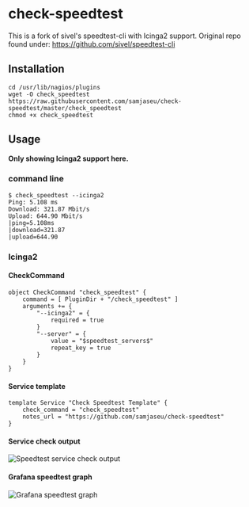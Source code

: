 # check-speedtest

This is a fork of sivel's speedtest-cli with Icinga2 support.
Original repo found under: https://github.com/sivel/speedtest-cli


## Installation
```
cd /usr/lib/nagios/plugins
wget -O check_speedtest https://raw.githubusercontent.com/samjaseu/check-speedtest/master/check_speedtest
chmod +x check_speedtest
```


## Usage
**Only showing Icinga2 support here.**


### command line
```
$ check_speedtest --icinga2
Ping: 5.108 ms
Download: 321.87 Mbit/s
Upload: 644.90 Mbit/s
|ping=5.108ms
|download=321.87
|upload=644.90
```


### Icinga2

#### CheckCommand
```
object CheckCommand "check_speedtest" {
    command = [ PluginDir + "/check_speedtest" ]
    arguments += {
        "--icinga2" = {
            required = true
        }
        "--server" = {
            value = "$speedtest_servers$"
            repeat_key = true
        }
    }
}
```

#### Service template
```
template Service "Check Speedtest Template" {
    check_command = "check_speedtest"
    notes_url = "https://github.com/samjaseu/check-speedtest"
}
```

#### Service check output
![Speedtest service check output](speedtest-service-check-output.png)

#### Grafana speedtest graph
![Grafana speedtest graph](grafana-speedtest-graph.png)

